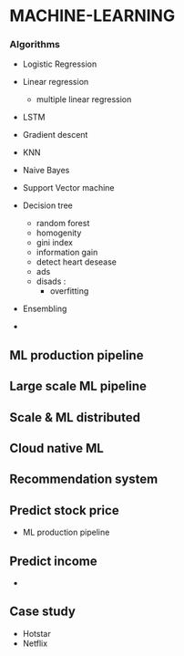 # MACHINE-LEARNING

### Algorithms
- Logistic Regression 
- Linear regression 
    - multiple linear regression 
- LSTM 
- Gradient descent 
- KNN
- Naive Bayes
- Support Vector machine 
- Decision tree 
    - random forest 
    - homogenity
    - gini index 
    - information gain 
    - detect heart desease 
    - ads 
    - disads : 
        - overfitting 


- Ensembling 
- 


## ML production pipeline


## Large scale ML pipeline 



## Scale & ML distributed 


## Cloud native ML 





## Recommendation system 

## Predict stock price 
- ML production pipeline 
## Predict income 
- 






## Case study 
- Hotstar 
- Netflix 



